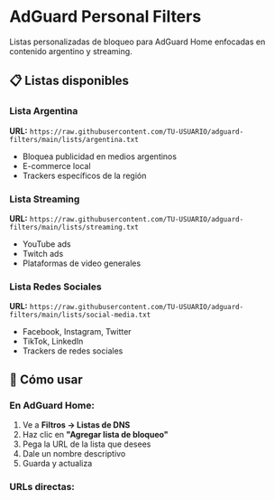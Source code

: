 # AdGuard Personal Filters
Listas personalizadas de bloqueo para AdGuard Home enfocadas en contenido argentino y streaming.

## 📋 Listas disponibles

### Lista Argentina
**URL:** `https://raw.githubusercontent.com/TU-USUARIO/adguard-filters/main/lists/argentina.txt`
- Bloquea publicidad en medios argentinos
- E-commerce local
- Trackers específicos de la región

### Lista Streaming
**URL:** `https://raw.githubusercontent.com/TU-USUARIO/adguard-filters/main/lists/streaming.txt`
- YouTube ads
- Twitch ads
- Plataformas de video generales

### Lista Redes Sociales
**URL:** `https://raw.githubusercontent.com/TU-USUARIO/adguard-filters/main/lists/social-media.txt`
- Facebook, Instagram, Twitter
- TikTok, LinkedIn
- Trackers de redes sociales

## 🚀 Cómo usar

### En AdGuard Home:
1. Ve a **Filtros → Listas de DNS**
2. Haz clic en **"Agregar lista de bloqueo"**
3. Pega la URL de la lista que desees
4. Dale un nombre descriptivo
5. Guarda y actualiza

### URLs directas:
